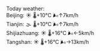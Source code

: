 Today weather:  
Beijing: ☀️   🌡️+10°C 🌬️↑7km/h  
Tianjin: 🌫  🌡️+10°C 🌬️↑7km/h  
Shijiazhuang: ☀️   🌡️+16°C 🌬️←5km/h  
Tangshan: ☀️   🌡️+16°C 🌬️→13km/h  
